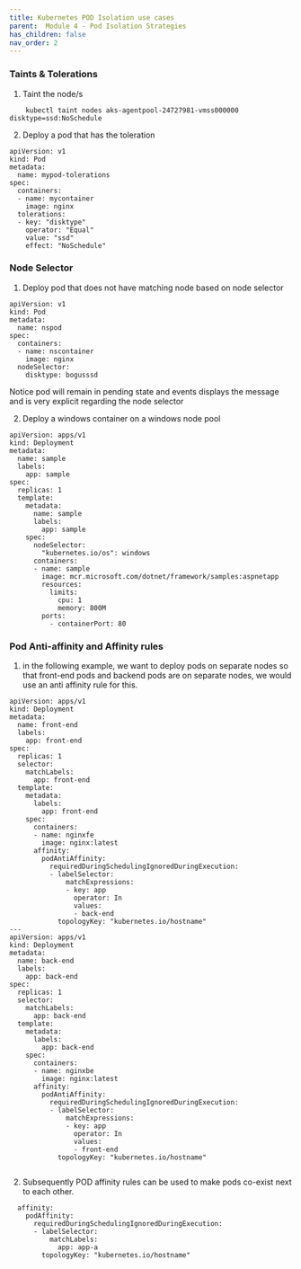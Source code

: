 ```yaml
---
title: Kubernetes POD Isolation use cases
parent:  Module 4 - Pod Isolation Strategies
has_children: false
nav_order: 2
---
```



### Taints & Tolerations

1. Taint the node/s
```
    kubectl taint nodes aks-agentpool-24727981-vmss000000 disktype=ssd:NoSchedule
```

2. Deploy a pod that has the toleration
```
apiVersion: v1
kind: Pod
metadata:
  name: mypod-tolerations
spec:
  containers:
  - name: mycontainer
    image: nginx
  tolerations:
  - key: "disktype"
    operator: "Equal"
    value: "ssd"
    effect: "NoSchedule"
````


### Node Selector
1. Deploy pod that does not have matching node based on node selector

```
apiVersion: v1
kind: Pod
metadata:
  name: nspod
spec:
  containers:
  - name: nscontainer
    image: nginx
  nodeSelector:
    disktype: bogusssd
```

Notice pod will remain in pending state and events displays the message and is very explicit regarding the node selector

2. Deploy a windows container on a windows node pool

```
apiVersion: apps/v1
kind: Deployment
metadata:
  name: sample
  labels:
    app: sample
spec:
  replicas: 1
  template:
    metadata:
      name: sample
      labels:
        app: sample
    spec:
      nodeSelector:
        "kubernetes.io/os": windows
      containers:
      - name: sample
        image: mcr.microsoft.com/dotnet/framework/samples:aspnetapp
        resources:
          limits:
            cpu: 1
            memory: 800M
        ports:
          - containerPort: 80
```

### Pod Anti-affinity and Affinity rules

1. in the following example, we want to deploy pods on separate nodes so that front-end pods and backend pods are on separate nodes, we would use an anti affinity rule for this.

```
apiVersion: apps/v1
kind: Deployment
metadata:
  name: front-end
  labels:
    app: front-end
spec:
  replicas: 1
  selector:
    matchLabels:
      app: front-end
  template:
    metadata:
      labels:
        app: front-end
    spec:
      containers:
      - name: nginxfe
        image: nginx:latest
      affinity:
        podAntiAffinity:
          requiredDuringSchedulingIgnoredDuringExecution:
          - labelSelector:
              matchExpressions:
              - key: app
                operator: In
                values:
                - back-end
            topologyKey: "kubernetes.io/hostname"
---
apiVersion: apps/v1
kind: Deployment
metadata:
  name: back-end
  labels:
    app: back-end
spec:
  replicas: 1
  selector:
    matchLabels:
      app: back-end
  template:
    metadata:
      labels:
        app: back-end
    spec:
      containers:
      - name: nginxbe
        image: nginx:latest
      affinity:
        podAntiAffinity:
          requiredDuringSchedulingIgnoredDuringExecution:
          - labelSelector:
              matchExpressions:
              - key: app
                operator: In
                values:
                - front-end
            topologyKey: "kubernetes.io/hostname"


```
2. Subsequently POD affinity rules can be used to make pods co-exist next to each other.

```
  affinity:
    podAffinity:
      requiredDuringSchedulingIgnoredDuringExecution:
      - labelSelector:
          matchLabels:
            app: app-a
        topologyKey: "kubernetes.io/hostname"
```



